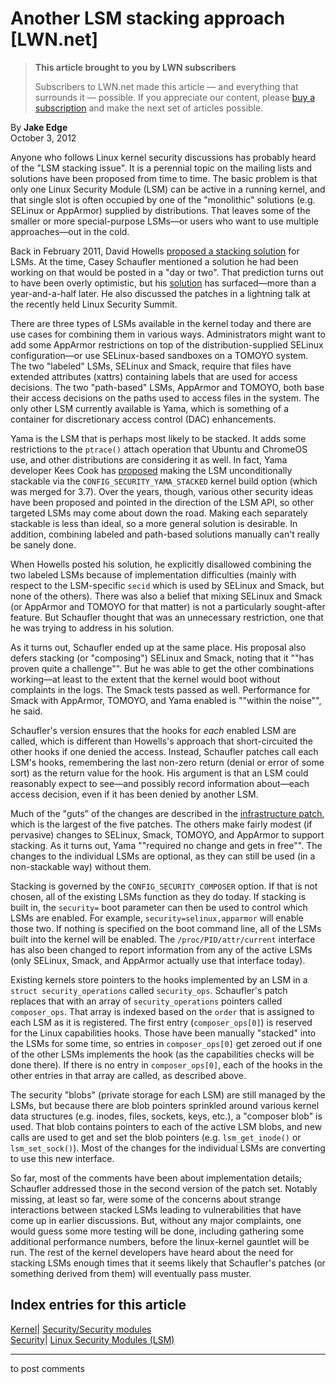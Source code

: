 # Another LSM stacking approach [LWN.net]

> **This article brought to you by LWN subscribers**
> 
> Subscribers to LWN.net made this article — and everything that surrounds it — possible. If you appreciate our content, please [buy a subscription](/Promo/nst-nag3/subscribe) and make the next set of articles possible. 

By **Jake Edge**  
October 3, 2012 

Anyone who follows Linux kernel security discussions has probably heard of the "LSM stacking issue". It is a perennial topic on the mailing lists and solutions have been proposed from time to time. The basic problem is that only one Linux Security Module (LSM) can be active in a running kernel, and that single slot is often occupied by one of the "monolithic" solutions (e.g. SELinux or AppArmor) supplied by distributions. That leaves some of the smaller or more special-purpose LSMs—or users who want to use multiple approaches—out in the cold. 

Back in February 2011, David Howells [proposed a stacking solution](/Articles/426921/) for LSMs. At the time, Casey Schaufler mentioned a solution he had been working on that would be posted in a "day or two". That prediction turns out to have been overly optimistic, but his [solution](/Articles/516650/) has surfaced—more than a year-and-a-half later. He also discussed the patches in a lightning talk at the recently held Linux Security Summit. 

There are three types of LSMs available in the kernel today and there are use cases for combining them in various ways. Administrators might want to add some AppArmor restrictions on top of the distribution-supplied SELinux configuration—or use SELinux-based sandboxes on a TOMOYO system. The two "labeled" LSMs, SELinux and Smack, require that files have extended attributes (xattrs) containing labels that are used for access decisions. The two "path-based" LSMs, AppArmor and TOMOYO, both base their access decisions on the paths used to access files in the system. The only other LSM currently available is Yama, which is something of a container for discretionary access control (DAC) enhancements. 

Yama is the LSM that is perhaps most likely to be stacked. It adds some restrictions to the `ptrace()` attach operation that Ubuntu and ChromeOS use, and other distributions are considering it as well. In fact, Yama developer Kees Cook has [proposed](/Articles/514975/) making the LSM unconditionally stackable via the `CONFIG_SECURITY_YAMA_STACKED` kernel build option (which was merged for 3.7). Over the years, though, various other security ideas have been proposed and pointed in the direction of the LSM API, so other targeted LSMs may come about down the road. Making each separately stackable is less than ideal, so a more general solution is desirable. In addition, combining labeled and path-based solutions manually can't really be sanely done. 

When Howells posted his solution, he explicitly disallowed combining the two labeled LSMs because of implementation difficulties (mainly with respect to the LSM-specific `secid` which is used by SELinux and Smack, but none of the others). There was also a belief that mixing SELinux and Smack (or AppArmor and TOMOYO for that matter) is not a particularly sought-after feature. But Schaufler thought that was an unnecessary restriction, one that he was trying to address in his solution. 

As it turns out, Schaufler ended up at the same place. His proposal also defers stacking (or "composing") SELinux and Smack, noting that it ""has proven quite a challenge"". But he was able to get the other combinations working—at least to the extent that the kernel would boot without complaints in the logs. The Smack tests passed as well. Performance for Smack with AppArmor, TOMOYO, and Yama enabled is ""within the noise"", he said. 

Schaufler's version ensures that the hooks for _each_ enabled LSM are called, which is different than Howells's approach that short-circuited the other hooks if one denied the access. Instead, Schaufler patches call each LSM's hooks, remembering the last non-zero return (denial or error of some sort) as the return value for the hook. His argument is that an LSM could reasonably expect to see—and possibly record information about—each access decision, even if it has been denied by another LSM. 

Much of the "guts" of the changes are described in the [infrastructure patch](/Articles/518450/), which is the largest of the five patches. The others make fairly modest (if pervasive) changes to SELinux, Smack, TOMOYO, and AppArmor to support stacking. As it turns out, Yama ""required no change and gets in free"". The changes to the individual LSMs are optional, as they can still be used (in a non-stackable way) without them. 

Stacking is governed by the `CONFIG_SECURITY_COMPOSER` option. If that is not chosen, all of the existing LSMs function as they do today. If stacking is built in, the `security=` boot parameter can then be used to control which LSMs are enabled. For example, `security=selinux,apparmor` will enable those two. If nothing is specified on the boot command line, all of the LSMs built into the kernel will be enabled. The `/proc/PID/attr/current` interface has also been changed to report information from any of the active LSMs (only SELinux, Smack, and AppArmor actually use that interface today). 

Existing kernels store pointers to the hooks implemented by an LSM in a `struct security_operations` called `security_ops`. Schaufler's patch replaces that with an array of `security_operations` pointers called `composer_ops`. That array is indexed based on the `order` that is assigned to each LSM as it is registered. The first entry (`composer_ops[0]`) is reserved for the Linux capabilities hooks. Those have been manually "stacked" into the LSMs for some time, so entries in `composer_ops[0]` get zeroed out if one of the other LSMs implements the hook (as the capabilities checks will be done there). If there is no entry in `composer_ops[0]`, each of the hooks in the other entries in that array are called, as described above. 

The security "blobs" (private storage for each LSM) are still managed by the LSMs, but because there are blob pointers sprinkled around various kernel data structures (e.g. inodes, files, sockets, keys, etc.), a "composer blob" is used. That blob contains pointers to each of the active LSM blobs, and new calls are used to get and set the blob pointers (e.g. `lsm_get_inode()` or `lsm_set_sock()`). Most of the changes for the individual LSMs are converting to use this new interface. 

So far, most of the comments have been about implementation details; Schaufler addressed those in the second version of the patch set. Notably missing, at least so far, were some of the concerns about strange interactions between stacked LSMs leading to vulnerabilities that have come up in earlier discussions. But, without any major complaints, one would guess some more testing will be done, including gathering some additional performance numbers, before the linux-kernel gauntlet will be run. The rest of the kernel developers have heard about the need for stacking LSMs enough times that it seems likely that Schaufler's patches (or something derived from them) will eventually pass muster. 

  
Index entries for this article  
---  
[Kernel](/Kernel/Index)| [Security/Security modules](/Kernel/Index#Security-Security_modules)  
[Security](/Security/Index/)| [Linux Security Modules (LSM)](/Security/Index/#Linux_Security_Modules_LSM)  
  


* * *

to post comments 
